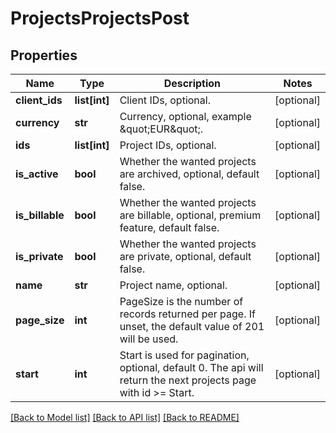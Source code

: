 # ProjectsProjectsPost

## Properties

Name | Type | Description | Notes
------------ | ------------- | ------------- | -------------
**client_ids** | **list[int]** | Client IDs, optional. | [optional] 
**currency** | **str** | Currency, optional, example \&quot;EUR\&quot;. | [optional] 
**ids** | **list[int]** | Project IDs, optional. | [optional] 
**is_active** | **bool** | Whether the wanted projects are archived, optional, default false. | [optional] 
**is_billable** | **bool** | Whether the wanted projects are billable, optional, premium feature, default false. | [optional] 
**is_private** | **bool** | Whether the wanted projects are private, optional, default false. | [optional] 
**name** | **str** | Project name, optional. | [optional] 
**page_size** | **int** | PageSize is the number of records returned per page. If unset, the default value of 201 will be used. | [optional] 
**start** | **int** | Start is used for pagination, optional, default 0. The api will return the next projects page with id &gt;&#x3D; Start. | [optional] 

[[Back to Model list]](../README.md#documentation-for-models) [[Back to API list]](../README.md#documentation-for-api-endpoints) [[Back to README]](../README.md)



